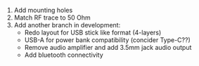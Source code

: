 1. Add mounting holes
1. Match RF trace to 50 Ohm
1. Add another branch in development:
   * Redo layout for USB stick like format (4-layers)
   * USB-A for power bank compatibility (concider Type-C??)
   * Remove audio amplifier and add 3.5mm jack audio output
   * Add bluetooth connectivity 
